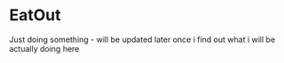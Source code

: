 # EatOut
Just doing something - will be updated later once i find out what i will be actually doing here
